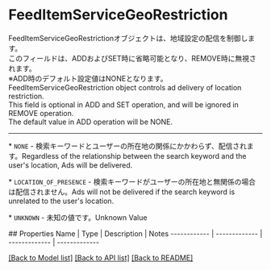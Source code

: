 # FeedItemServiceGeoRestriction

<div lang=\"ja\">FeedItemServiceGeoRestrictionオブジェクトは、地域設定の配信を制御します。<br> このフィールドは、ADDおよびSET時に省略可能となり、REMOVE時に無視されます。<br> ※ADD時のデフォルト設定値はNONEとなります。 </div> <div lang=\"en\">FeedItemServiceGeoRestriction object controls ad delivery of location restriction.<br> This field is optional in ADD and SET operation, and will be ignored in  REMOVE operation.<br> The default value in ADD operation will be NONE.</div> <hr> <p>* <code>NONE</code> - <span lang=\"ja\">検索キーワードとユーザーの所在地の関係にかかわらず、配信されます。</span><span lang=\"en\">Regardless of the relationship between the search keyword and the user&#39;s location, Ads will be delivered.</span></p> <p>* <code>LOCATION_OF_PRESENCE</code> - <span lang=\"ja\">検索キーワードがユーザーの所在地と無関係の場合は配信されません。</span><span lang=\"en\">Ads will not be delivered if the search keyword is unrelated to the user&#39;s location.</span></p> <p>* <code>UNKNOWN</code> - <span lang=\"ja\">未知の値です。</span><span lang=\"en\">Unknown Value</span></p> 
## Properties
Name | Type | Description | Notes
------------ | ------------- | ------------- | -------------

[[Back to Model list]](../README.md#documentation-for-models) [[Back to API list]](../README.md#documentation-for-api-endpoints) [[Back to README]](../README.md)


